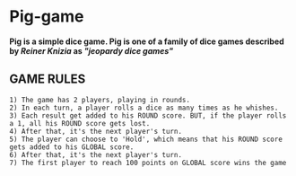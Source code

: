 # Pig-game
 **Pig is a simple dice game.
 Pig is one of a family of dice games described by _Reiner Knizia_ as _"jeopardy dice games"_**

## GAME RULES   
    1) The game has 2 players, playing in rounds. 
    2) In each turn, a player rolls a dice as many times as he whishes. 
    3) Each result get added to his ROUND score. BUT, if the player rolls a 1, all his ROUND score gets lost. 
    4) After that, it's the next player's turn.                
    5) The player can choose to 'Hold', which means that his ROUND score gets added to his GLOBAL score. 
    6) After that, it's the next player's turn. 
    7) The first player to reach 100 points on GLOBAL score wins the game
